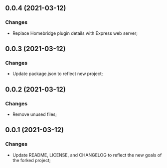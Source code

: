 ## 0.0.4 (2021-03-12)
### Changes
- Replace Homebridge plugin details with Express web server;

## 0.0.3 (2021-03-12)
### Changes
- Update package.json to reflect new project;

## 0.0.2 (2021-03-12)
### Changes
- Remove unused files;

## 0.0.1 (2021-03-12)
### Changes
- Update README, LICENSE, and CHANGELOG to reflect the new goals of the forked project;
